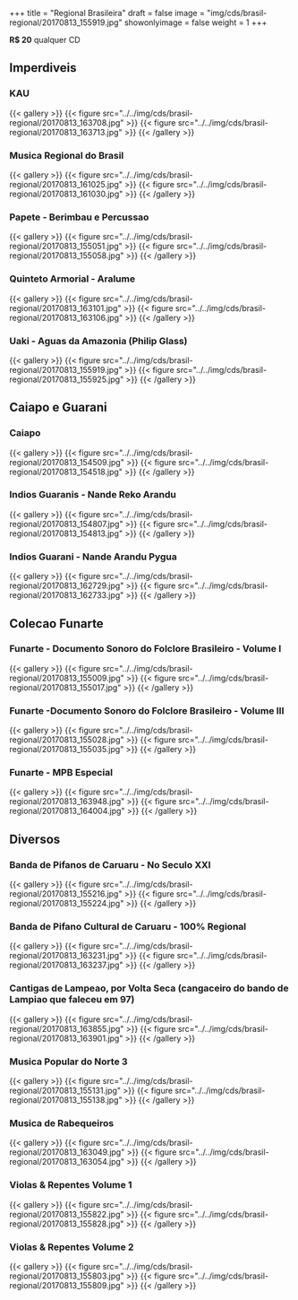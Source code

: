 +++
title = "Regional Brasileira"
draft = false
image = "img/cds/brasil-regional/20170813_155919.jpg"
showonlyimage = false
weight = 1
+++
<!--more-->
**R$ 20** qualquer CD

## Imperdiveis

### KAU
{{< gallery >}}
{{< figure src="../../img/cds/brasil-regional/20170813_163708.jpg" >}}
{{< figure src="../../img/cds/brasil-regional/20170813_163713.jpg" >}}
{{< /gallery >}}

### Musica Regional do Brasil
{{< gallery >}}
{{< figure src="../../img/cds/brasil-regional/20170813_161025.jpg" >}}
{{< figure src="../../img/cds/brasil-regional/20170813_161030.jpg" >}}
{{< /gallery >}}

### Papete - Berimbau e Percussao
{{< gallery >}}
{{< figure src="../../img/cds/brasil-regional/20170813_155051.jpg" >}}
{{< figure src="../../img/cds/brasil-regional/20170813_155058.jpg" >}}
{{< /gallery >}}

### Quinteto Armorial - Aralume
{{< gallery >}}
{{< figure src="../../img/cds/brasil-regional/20170813_163101.jpg" >}}
{{< figure src="../../img/cds/brasil-regional/20170813_163106.jpg" >}}
{{< /gallery >}}

### Uaki - Aguas da Amazonia (Philip Glass)
{{< gallery >}}
{{< figure src="../../img/cds/brasil-regional/20170813_155919.jpg" >}}
{{< figure src="../../img/cds/brasil-regional/20170813_155925.jpg" >}}
{{< /gallery >}}

## Caiapo e Guarani

### Caiapo
{{< gallery >}}
{{< figure src="../../img/cds/brasil-regional/20170813_154509.jpg" >}}
{{< figure src="../../img/cds/brasil-regional/20170813_154518.jpg" >}}
{{< /gallery >}}

### Indios Guaranis - Nande Reko Arandu
{{< gallery >}}
{{< figure src="../../img/cds/brasil-regional/20170813_154807.jpg" >}}
{{< figure src="../../img/cds/brasil-regional/20170813_154813.jpg" >}}
{{< /gallery >}}

### Indios Guarani - Nande Arandu Pygua
{{< gallery >}}
{{< figure src="../../img/cds/brasil-regional/20170813_162729.jpg" >}}
{{< figure src="../../img/cds/brasil-regional/20170813_162733.jpg" >}}
{{< /gallery >}}

## Colecao Funarte

### Funarte - Documento Sonoro do Folclore Brasileiro - Volume I
{{< gallery >}}
{{< figure src="../../img/cds/brasil-regional/20170813_155009.jpg" >}}
{{< figure src="../../img/cds/brasil-regional/20170813_155017.jpg" >}}
{{< /gallery >}}

### Funarte -Documento Sonoro do Folclore Brasileiro - Volume III
{{< gallery >}}
{{< figure src="../../img/cds/brasil-regional/20170813_155028.jpg" >}}
{{< figure src="../../img/cds/brasil-regional/20170813_155035.jpg" >}}
{{< /gallery >}}

### Funarte - MPB Especial
{{< gallery >}}
{{< figure src="../../img/cds/brasil-regional/20170813_163948.jpg" >}}
{{< figure src="../../img/cds/brasil-regional/20170813_164004.jpg" >}}
{{< /gallery >}}

## Diversos

### Banda de Pifanos de Caruaru - No Seculo XXI
{{< gallery >}}
{{< figure src="../../img/cds/brasil-regional/20170813_155216.jpg" >}}
{{< figure src="../../img/cds/brasil-regional/20170813_155224.jpg" >}}
{{< /gallery >}}

### Banda de Pifano Cultural de Caruaru - 100% Regional
{{< gallery >}}
{{< figure src="../../img/cds/brasil-regional/20170813_163231.jpg" >}}
{{< figure src="../../img/cds/brasil-regional/20170813_163237.jpg" >}}
{{< /gallery >}}

### Cantigas de Lampeao, por Volta Seca (cangaceiro do bando de Lampiao que faleceu em 97)
{{< gallery >}}
{{< figure src="../../img/cds/brasil-regional/20170813_163855.jpg" >}}
{{< figure src="../../img/cds/brasil-regional/20170813_163901.jpg" >}}
{{< /gallery >}}

### Musica Popular do Norte 3
{{< gallery >}}
{{< figure src="../../img/cds/brasil-regional/20170813_155131.jpg" >}}
{{< figure src="../../img/cds/brasil-regional/20170813_155138.jpg" >}}
{{< /gallery >}}

### Musica de Rabequeiros
{{< gallery >}}
{{< figure src="../../img/cds/brasil-regional/20170813_163049.jpg" >}}
{{< figure src="../../img/cds/brasil-regional/20170813_163054.jpg" >}}
{{< /gallery >}}

### Violas & Repentes Volume 1
{{< gallery >}}
{{< figure src="../../img/cds/brasil-regional/20170813_155822.jpg" >}}
{{< figure src="../../img/cds/brasil-regional/20170813_155828.jpg" >}}
{{< /gallery >}}

### Violas & Repentes Volume 2
{{< gallery >}}
{{< figure src="../../img/cds/brasil-regional/20170813_155803.jpg" >}}
{{< figure src="../../img/cds/brasil-regional/20170813_155809.jpg" >}}
{{< /gallery >}}

